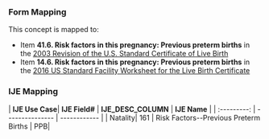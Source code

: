 ### Form Mapping
This concept is mapped to:
 * Item **41.6. Risk factors in this pregnancy: Previous preterm births** in the [2003 Revision of the U.S. Standard Certificate of Live Birth](https://www.cdc.gov/nchs/data/dvs/birth11-03final-ACC.pdf)
 * Item **14.6. Risk factors in this pregnancy: Previous preterm births** in the [2016 US Standard Facility Worksheet for the Live Birth Certificate](https://www.cdc.gov/nchs/data/dvs/facility-worksheet-2016-508.pdf)

### IJE Mapping
| **IJE Use Case**| **IJE Field#** |  **IJE_DESC_COLUMN**   |  **IJE Name**  |
| :---------: | --------------- | ------------ |
| Natality| 161 | Risk Factors--Previous Preterm Births | PPB|
